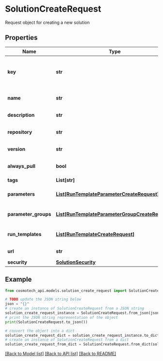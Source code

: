 # SolutionCreateRequest

Request object for creating a new solution

## Properties

Name | Type | Description | Notes
------------ | ------------- | ------------- | -------------
**key** | **str** | technical key for resource name convention and version grouping. Must be unique | 
**name** | **str** | Solution name. This name is displayed in the sample webApp | 
**description** | **str** | The Solution description | [optional] 
**repository** | **str** | The registry repository containing the image | 
**version** | **str** | The Solution version MAJOR.MINOR.PATCH | 
**always_pull** | **bool** | Set to true if the runtemplate wants to always pull the image | [optional] [default to False]
**tags** | **List[str]** | The list of tags | [optional] 
**parameters** | [**List[RunTemplateParameterCreateRequest]**](RunTemplateParameterCreateRequest.md) | The list of Run Template Parameters | [optional] [default to []]
**parameter_groups** | [**List[RunTemplateParameterGroupCreateRequest]**](RunTemplateParameterGroupCreateRequest.md) | The list of parameters groups for the Run Templates | [optional] [default to []]
**run_templates** | [**List[RunTemplateCreateRequest]**](RunTemplateCreateRequest.md) | List of Run Templates | [optional] [default to []]
**url** | **str** | An optional URL link to solution page | [optional] 
**security** | [**SolutionSecurity**](SolutionSecurity.md) |  | [optional] 

## Example

```python
from cosmotech_api.models.solution_create_request import SolutionCreateRequest

# TODO update the JSON string below
json = "{}"
# create an instance of SolutionCreateRequest from a JSON string
solution_create_request_instance = SolutionCreateRequest.from_json(json)
# print the JSON string representation of the object
print(SolutionCreateRequest.to_json())

# convert the object into a dict
solution_create_request_dict = solution_create_request_instance.to_dict()
# create an instance of SolutionCreateRequest from a dict
solution_create_request_from_dict = SolutionCreateRequest.from_dict(solution_create_request_dict)
```
[[Back to Model list]](../README.md#documentation-for-models) [[Back to API list]](../README.md#documentation-for-api-endpoints) [[Back to README]](../README.md)


